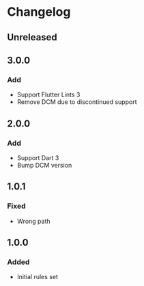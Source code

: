 # Changelog

## Unreleased

## 3.0.0
### Add
* Support Flutter Lints 3
* Remove DCM due to discontinued support

## 2.0.0
### Add
* Support Dart 3
* Bump DCM version

## 1.0.1
### Fixed
* Wrong path

## 1.0.0
### Added
* Initial rules set
